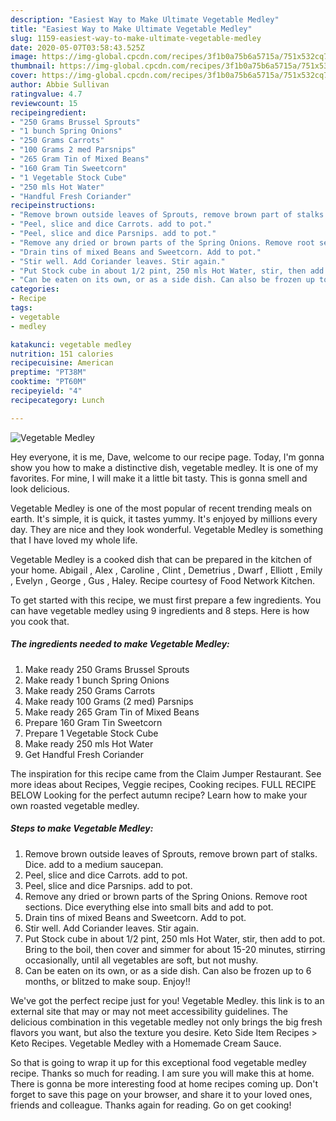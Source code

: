 ```yaml
---
description: "Easiest Way to Make Ultimate Vegetable Medley"
title: "Easiest Way to Make Ultimate Vegetable Medley"
slug: 1159-easiest-way-to-make-ultimate-vegetable-medley
date: 2020-05-07T03:58:43.525Z
image: https://img-global.cpcdn.com/recipes/3f1b0a75b6a5715a/751x532cq70/vegetable-medley-recipe-main-photo.jpg
thumbnail: https://img-global.cpcdn.com/recipes/3f1b0a75b6a5715a/751x532cq70/vegetable-medley-recipe-main-photo.jpg
cover: https://img-global.cpcdn.com/recipes/3f1b0a75b6a5715a/751x532cq70/vegetable-medley-recipe-main-photo.jpg
author: Abbie Sullivan
ratingvalue: 4.7
reviewcount: 15
recipeingredient:
- "250 Grams Brussel Sprouts"
- "1 bunch Spring Onions"
- "250 Grams Carrots"
- "100 Grams 2 med Parsnips"
- "265 Gram Tin of Mixed Beans"
- "160 Gram Tin Sweetcorn"
- "1 Vegetable Stock Cube"
- "250 mls Hot Water"
- "Handful Fresh Coriander"
recipeinstructions:
- "Remove brown outside leaves of Sprouts, remove brown part of stalks. Dice. add to a medium saucepan."
- "Peel, slice and dice Carrots. add to pot."
- "Peel, slice and dice Parsnips. add to pot."
- "Remove any dried or brown parts of the Spring Onions. Remove root sections. Dice everything else into small bits and add to pot."
- "Drain tins of mixed Beans and Sweetcorn. Add to pot."
- "Stir well. Add Coriander leaves. Stir again."
- "Put Stock cube in about 1/2 pint, 250 mls Hot Water, stir, then add to pot. Bring to the boil, then cover and simmer for about 15-20 minutes, stirring occasionally, until all vegetables are soft, but not mushy."
- "Can be eaten on its own, or as a side dish. Can also be frozen up to 6 months, or blitzed to make soup. Enjoy!!"
categories:
- Recipe
tags:
- vegetable
- medley

katakunci: vegetable medley 
nutrition: 151 calories
recipecuisine: American
preptime: "PT38M"
cooktime: "PT60M"
recipeyield: "4"
recipecategory: Lunch

---
```



![Vegetable Medley](https://img-global.cpcdn.com/recipes/3f1b0a75b6a5715a/751x532cq70/vegetable-medley-recipe-main-photo.jpg)

Hey everyone, it is me, Dave, welcome to our recipe page. Today, I'm gonna show you how to make a distinctive dish, vegetable medley. It is one of my favorites. For mine, I will make it a little bit tasty. This is gonna smell and look delicious.

Vegetable Medley is one of the most popular of recent trending meals on earth. It's simple, it is quick, it tastes yummy. It's enjoyed by millions every day. They are nice and they look wonderful. Vegetable Medley is something that I have loved my whole life.

Vegetable Medley is a cooked dish that can be prepared in the kitchen of your home. Abigail , Alex , Caroline , Clint , Demetrius , Dwarf , Elliott , Emily , Evelyn , George , Gus , Haley. Recipe courtesy of Food Network Kitchen.


To get started with this recipe, we must first prepare a few ingredients. You can have vegetable medley using 9 ingredients and 8 steps. Here is how you cook that.

<!--inarticleads1-->

##### The ingredients needed to make Vegetable Medley:

1. Make ready 250 Grams Brussel Sprouts
1. Make ready 1 bunch Spring Onions
1. Make ready 250 Grams Carrots
1. Make ready 100 Grams (2 med) Parsnips
1. Make ready 265 Gram Tin of Mixed Beans
1. Prepare 160 Gram Tin Sweetcorn
1. Prepare 1 Vegetable Stock Cube
1. Make ready 250 mls Hot Water
1. Get Handful Fresh Coriander


The inspiration for this recipe came from the Claim Jumper Restaurant. See more ideas about Recipes, Veggie recipes, Cooking recipes. FULL RECIPE BELOW Looking for the perfect autumn recipe? Learn how to make your own roasted vegetable medley. 

<!--inarticleads2-->

##### Steps to make Vegetable Medley:

1. Remove brown outside leaves of Sprouts, remove brown part of stalks. Dice. add to a medium saucepan.
1. Peel, slice and dice Carrots. add to pot.
1. Peel, slice and dice Parsnips. add to pot.
1. Remove any dried or brown parts of the Spring Onions. Remove root sections. Dice everything else into small bits and add to pot.
1. Drain tins of mixed Beans and Sweetcorn. Add to pot.
1. Stir well. Add Coriander leaves. Stir again.
1. Put Stock cube in about 1/2 pint, 250 mls Hot Water, stir, then add to pot. Bring to the boil, then cover and simmer for about 15-20 minutes, stirring occasionally, until all vegetables are soft, but not mushy.
1. Can be eaten on its own, or as a side dish. Can also be frozen up to 6 months, or blitzed to make soup. Enjoy!!


We&#39;ve got the perfect recipe just for you! Vegetable Medley. this link is to an external site that may or may not meet accessibility guidelines. The delicious combination in this vegetable medley not only brings the big fresh flavors you want, but also the texture you desire. Keto Side Item Recipes &gt; Keto Recipes. Vegetable Medley with a Homemade Cream Sauce. 

So that is going to wrap it up for this exceptional food vegetable medley recipe. Thanks so much for reading. I am sure you will make this at home. There is gonna be more interesting food at home recipes coming up. Don't forget to save this page on your browser, and share it to your loved ones, friends and colleague. Thanks again for reading. Go on get cooking!
